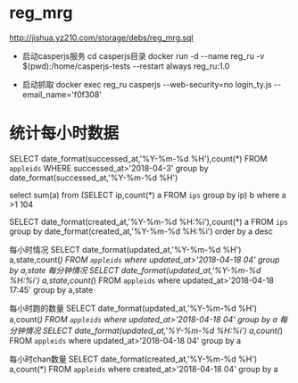 # reg_mrg

http://jishua.yz210.com/storage/debs/reg_mrg.sql


* 启动casperjs服务
cd casperjs目录
docker run -d --name reg_ru -v $(pwd):/home/casperjs-tests --restart always reg_ru:1.0

* 启动抓取
docker exec reg_ru casperjs --web-security=no login_ty.js --email_name='f0f308'

# 统计每小时数据
SELECT date_format(successed_at,'%Y-%m-%d %H'),count(*) FROM `appleids` WHERE successed_at>'2018-04-3' group by date_format(successed_at,'%Y-%m-%d %H')

select sum(a) from (SELECT ip,count(*) a FROM `ips` group by ip) b where a >1  104

SELECT date_format(created_at,'%Y-%m-%d %H:%i'),count(*) a FROM `ips` group by date_format(created_at,'%Y-%m-%d %H:%i') order by a desc

每小时情况
SELECT date_format(updated_at,'%Y-%m-%d %H') a,state,count(*) FROM `appleids` where updated_at>'2018-04-18 04' group by a,state
每分钟情况
SELECT date_format(updated_at,'%Y-%m-%d %H:%i') a,state,count(*) FROM `appleids` where updated_at>'2018-04-18 17:45' group by a,state

每小时跑的数量
SELECT date_format(updated_at,'%Y-%m-%d %H') a,count(*) FROM `appleids` where updated_at>'2018-04-18 04' group by a
每分钟情况
SELECT date_format(updated_at,'%Y-%m-%d %H:%i') a,count(*) FROM `appleids` where updated_at>'2018-04-18 04' group by a

每小时chan数量
SELECT date_format(created_at,'%Y-%m-%d %H') a,count(*) FROM `appleids` where created_at>'2018-04-18 04' group by a
